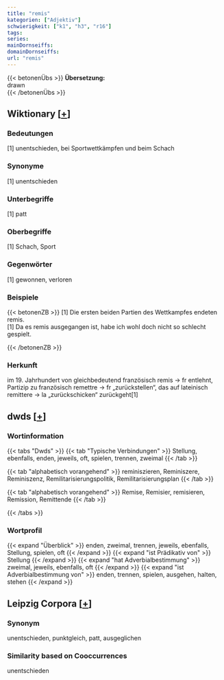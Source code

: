 ```yaml
---
title: "remis"
kategorien: ["Adjektiv"]
schwierigkeit: ["k1", "h3", "r16"]
tags:
series:
mainDornseiffs:
domainDornseiffs:
url: "remis"
---
```


{{< betonenÜbs >}}
**Übersetzung:**  
drawn  
{{< /betonenÜbs >}}

## Wiktionary [[+](https://de.wiktionary.org/wiki/remis)]

### Bedeutungen
[1] unentschieden, bei Sportwettkämpfen und beim Schach  

### Synonyme
[1] unentschieden  

### Unterbegriffe
[1] patt  

### Oberbegriffe
[1] Schach, Sport  

### Gegenwörter
[1] gewonnen, verloren  

### Beispiele
{{< betonenZB >}}
[1] Die ersten beiden Partien des Wettkampfes endeten remis.  
[1] Da es remis ausgegangen ist, habe ich wohl doch nicht so schlecht gespielt.  

{{< /betonenZB >}}
### Herkunft
im 19. Jahrhundert von gleichbedeutend französisch remis → fr entlehnt, Partizip zu französisch remettre → fr „zurückstellen“, das auf lateinisch remittere → la „zurückschicken“ zurückgeht[1]  



## dwds [[+](https://www.dwds.de/wb/remis)]

### Wortinformation
{{< tabs "Dwds" >}}
{{< tab "Typische Verbindungen" >}}
Stellung, ebenfalls, enden, jeweils, oft, spielen, trennen, zweimal
{{< /tab >}}

{{< tab "alphabetisch vorangehend" >}}
reminiszieren, Reminiszere, Reminiszenz, Remilitarisierungspolitik, Remilitarisierungsplan
{{< /tab >}}

{{< tab "alphabetisch vorangehend" >}}
Remise, Remisier, remisieren, Remission, Remittende
{{< /tab >}}

{{< /tabs >}}

### Wortprofil
{{< expand "Überblick" >}} enden, zweimal, trennen, jeweils, ebenfalls, Stellung, spielen, oft {{< /expand >}}
{{< expand "ist Prädikativ von" >}} Stellung {{< /expand >}}
{{< expand "hat Adverbialbestimmung" >}} zweimal, jeweils, ebenfalls, oft {{< /expand >}}
{{< expand "ist Adverbialbestimmung von" >}} enden, trennen, spielen, ausgehen, halten, stehen {{< /expand >}}

## Leipzig Corpora [[+](https://corpora.uni-leipzig.de/en/res?word=remis&corpusId=deu_newscrawl-public_2018)]


### Synonym
unentschieden, punktgleich, patt, ausgeglichen


### Similarity based on Cooccurrences
unentschieden

